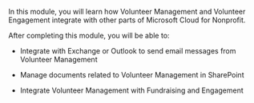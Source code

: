 In this module, you will learn how Volunteer Management and Volunteer Engagement integrate with other parts of Microsoft Cloud for Nonprofit.

After completing this module, you will be able to:

-   Integrate with Exchange or Outlook to send email messages from Volunteer Management

-   Manage documents related to Volunteer Management in SharePoint

-   Integrate Volunteer Management with Fundraising and Engagement